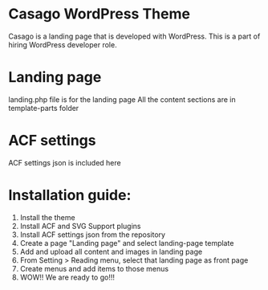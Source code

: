 # Casago WordPress Theme
Casago is a landing page that is developed with WordPress. This is a part of hiring WordPress developer role.

# Landing page
landing.php file is for the landing page
All the content sections are in template-parts folder

# ACF settings
ACF settings json is included here

# Installation guide:
1. Install the theme
2. Install ACF and SVG Support plugins
3. Install ACF settings json from the repository
4. Create a page "Landing page" and select landing-page template
5. Add and upload all content and images in landing page
6. From Setting > Reading menu, select that landing page as front page
7. Create menus and add items to those menus
8. WOW!! We are ready to go!!!
